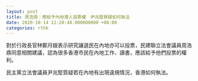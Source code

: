 ```yaml
---
layout: post
title: 周浩鼎：應給予內地港人投票權　尹兆堅質疑如何執法
date: 2020-10-14 12:20:48.000000000 +08:00
categories: rthk
---
```


對於行政長官林鄭月娥表示研究讓選民在內地亦可以投票，民建聯立法會議員周浩鼎同意相關建議，認為很多香港市民在內地工作、讀書，應該給予他們投票的權利。

民主黨立法會議員尹兆堅質疑若在內地有出現違規情況，香港如何執法。
